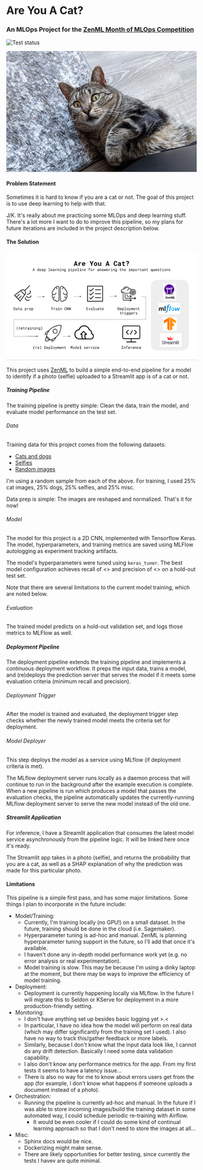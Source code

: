 # Are You A Cat?
### An MLOps Project for the [ZenML Month of MLOps Competition](https://blog.zenml.io/mlops-competition/)

![Test status](https://github.com/MarinaWyss/zenml-mlops-competition/workflows/run-tests/badge.svg)

![my cat](https://github.com/MarinaWyss/are-you-a-cat/blob/main/_assets/cat.jpg?raw=true)

#### Problem Statement
Sometimes it is hard to know if you are a cat or not. The goal of this project is to use deep learning to help with that.

J/K. It's really about me practicing some MLOps and deep learning stuff. There's a lot more I want to do to improve this pipeline, so my plans for future iterations are included in the project description below.

#### The Solution

![pipeline](https://github.com/MarinaWyss/are-you-a-cat/blob/main/_assets/pipeline.png?raw=true)

This project uses [ZenML](https://zenml.io/home) to build a simple end-to-end pipeline for a model to identify if a photo (selfie) uploaded to a Streamlit app is of a cat or not.

##### Training Pipeline

The training pipeline is pretty simple: Clean the data, train the model, and evaluate model performance on the test set.

###### Data

Training data for this project comes from the following datasets:
- [Cats and dogs](https://github.com/rpeden/cat-or-not/releases)
- [Selfies](https://www.kaggle.com/datasets/jigrubhatt/selfieimagedetectiondataset)
- [Random images](https://www.kaggle.com/datasets/shamsaddin97/image-captioning-dataset-random-images?resource=download)

I'm using a random sample from each of the above. For training, I used 25% cat images, 25% dogs, 25% selfies, and 25% misc.

Data prep is simple: The images are reshaped and normalized. That's it for now!

###### Model

The model for this project is a 2D CNN, implemented with Tensorflow Keras. The model, hyperparameters, and training metrics are saved using MLFlow autologging as experiment tracking artifacts.

The model's hyperparameters were tuned using `keras_tuner`. The best model configuration achieves recall of <> and precision of <> on a hold-out test set.

Note that there are several limitations to the current model training, which are noted below.

###### Evaluation

The trained model predicts on a hold-out validation set, and logs those metrics to MLFlow as well.

##### Deployment Pipeline

The deployment pipeline extends the training pipeline and implements a continuous deployment workflow. It preps the input data, trains a model, and (re)deploys the prediction server that serves the model if it meets some evaluation criteria (minimum recall and precision).

###### Deployment Trigger

After the model is trained and evaluated, the deployment trigger step checks whether the newly trained model meets the criteria set for deployment.

###### Model Deployer

This step deploys the model as a service using MLflow (if deployment criteria is met). 

The MLflow deployment server runs locally as a daemon process that will continue to run in the background after the example execution is complete. When a new pipeline is run which produces a model that passes the evaluation checks, the pipeline automatically updates the currently-running MLflow deployment server to serve the new model instead of the old one.

##### Streamlit Application

For inference, I have a Streamlit application that consumes the latest model service asynchronously from the pipeline logic. It will be linked here once it's ready.

The Streamlit app takes in a photo (selfie), and returns the probability that you are a cat, as well as a SHAP explanation of why the prediction was made for this particular photo.

#### Limitations

This pipeline is a simple first pass, and has some major limitations. Some things I plan to incorporate in the future include:

- Model/Training:
  - Currently, I'm training locally (no GPU!) on a small dataset. In the future, training should be done in the cloud (i.e. Sagemaker).
  - Hyperparameter tuning is ad-hoc and manual. ZenML is planning hyperparameter tuning support in the future, so I'll add that once it's available.
  - I haven't done any in-depth model performance work yet (e.g. no error analysis or real experimentation). 
  - Model training is slow. This may be because I'm using a dinky laptop at the moment, but there may be ways to improve the efficiency of model training.
- Deployment:
  - Deployment is currently happening locally via MLflow. In the future I will migrate this to Seldon or KServe for deployment in a more production-friendly setting.
- Monitoring:
  - I don't have anything set up besides basic logging yet >.<
  - In particular, I have no idea how the model will perform on real data (which may differ significantly from the training set I used). I also have no way to track this/gather feedback or more labels.
  - Similarly, because I don't know what the input data look like, I cannot do any drift detection. Basically I need some data validation capability.
  - I also don't know any performance metrics for the app. From my first tests it seems to have a latency issue...
  - There is also no way for me to know about errors users get from the app (for example, I don't know what happens if someone uploads a document instead of a photo).
- Orchestration:
  - Running the pipeline is currently ad-hoc and manual. In the future if I was able to store incoming images/build the training dataset in some automated way, I could schedule periodic re-training with Airflow.
    - It would be even cooler if I could do some kind of continual learning approach so that I don't need to store the images at all...
- Misc:
  - Sphinx docs would be nice.
  - Dockerizing might make sense.
  - There are likely opportunities for better testing, since currently the tests I havev are quite minimal.
